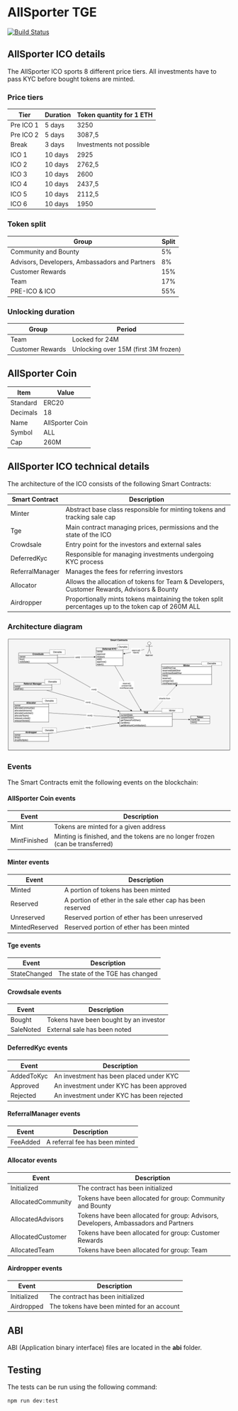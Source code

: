 # AllSporter TGE

[![Build Status](https://travis-ci.org/EthWorks/AllSporter-TGE.svg?branch=master)](https://travis-ci.org/EthWorks/AllSporter-TGE)

## AllSporter ICO details

The AllSporter ICO sports 8 different price tiers. All investments have to pass KYC before bought tokens are minted. 

### Price tiers

| Tier | Duration | Token quantity for 1 ETH |
| --- | --- | --- |
| Pre ICO 1 | 5 days | 3250 |
| Pre ICO 2 | 5 days | 3087,5 |
| Break | 3 days | Investments not possible |
| ICO 1 | 10 days | 2925 |
| ICO 2 | 10 days | 2762,5 |
| ICO 3 | 10 days | 2600 |
| ICO 4 | 10 days | 2437,5 |
| ICO 5 | 10 days | 2112,5 |
| ICO 6 | 10 days | 1950 |

### Token split

| Group | Split |
| --- | --- |
| Community and Bounty | 5% |
| Advisors, Developers, Ambassadors and Partners | 8% |
| Customer Rewards | 15% |
| Team | 17% |
| PRE-ICO & ICO | 55% |

### Unlocking duration

| Group | Period |
| --- | --- |
| Team | Locked for 24M |
| Customer Rewards | Unlocking over 15M (first 3M frozen) |

## AllSporter Coin

| Item | Value |
| ------------- | ------------- |
| Standard  | ERC20  |
| Decimals | 18 |
| Name | AllSporter Coin |
| Symbol | ALL |
| Cap | 260M |

## AllSporter ICO technical details

The architecture of the ICO consists of the following Smart Contracts:

| Smart Contract  | Description |
| ------------- | ------------- |
| Minter | Abstract base class responsible for minting tokens and tracking sale cap |
| Tge | Main contract managing prices, permissions and the state of the ICO |
| Crowdsale | Entry point for the investors and external sales |
| DeferredKyc | Responsible for managing investments undergoing KYC process |
| ReferralManager | Manages the fees for referring investors |
| Allocator | Allows the allocation of tokens for Team & Developers, Customer Rewards, Advisors & Bounty |
| Airdropper | Proportionally mints tokens maintaining the token split percentages up to the token cap of 260M ALL |

### Architecture diagram

![Architecture](/images/architecture.png)

### Events

The Smart Contracts emit the following events on the blockchain:

#### AllSporter Coin events

| Event  | Description |
| ------------- | ------------- |
| Mint | Tokens are minted for a given address |
| MintFinished | Minting is finished, and the tokens are no longer frozen (can be transferred) |

#### Minter events

| Event  | Description |
| ------------- | ------------- |
| Minted | A portion of tokens has been minted |
| Reserved | A portion of ether in the sale ether cap has been reserved |
| Unreserved | Reserved portion of ether has been unreserved |
| MintedReserved | Reserved portion of ether has been minted |

#### Tge events

| Event  | Description |
| ------------- | ------------- |
| StateChanged | The state of the TGE has changed |

#### Crowdsale events

| Event  | Description |
| ------------- | ------------- |
| Bought | Tokens have been bought by an investor |
| SaleNoted | External sale has been noted |

#### DeferredKyc events

| Event  | Description |
| ------------- | ------------- |
| AddedToKyc | An investment has been placed under KYC |
| Approved | An investment under KYC has been approved |
| Rejected | An investment under KYC has been rejected |


#### ReferralManager events

| Event  | Description |
| ------------- | ------------- |
| FeeAdded | A referral fee has been minted |

#### Allocator events

| Event  | Description |
| ------------- | ------------- |
| Initialized | The contract has been initialized |
| AllocatedCommunity | Tokens have been allocated for group: Community and Bounty |
| AllocatedAdvisors | Tokens have been allocated for group: Advisors, Developers, Ambassadors and Partners |
| AllocatedCustomer | Tokens have been allocated for group: Customer Rewards |
| AllocatedTeam | Tokens have been allocated for group: Team |

#### Airdropper events

| Event  | Description |
| ------------- | ------------- |
| Initialized | The contract has been initialized |
| Airdropped | The tokens have been minted for an account |


## ABI

ABI (Application binary interface) files are located in the **abi** folder.

## Testing

The tests can be run using the following command:
```javascript
npm run dev:test
```
